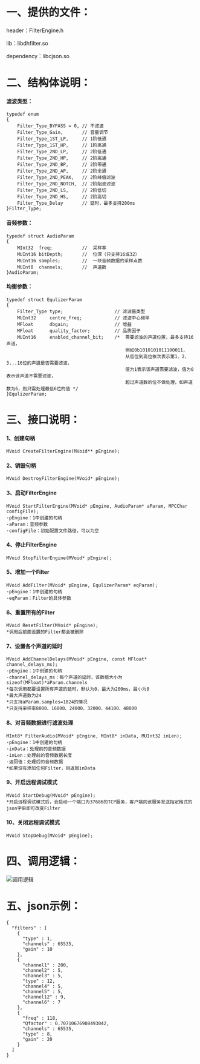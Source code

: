 # 一、提供的文件：

header：FilterEngine.h

lib：libdhfilter.so

dependency：libcjson.so

# 二、结构体说明：

#### 滤波类型：

```
typedef enum
{
    Filter_Type_BYPASS = 0, // 不滤波
    Filter_Type_Gain,       // 音量调节
    Filter_Type_1ST_LP,     // 1阶低通
    Filter_Type_1ST_HP,     // 1阶高通
    Filter_Type_2ND_LP,     // 2阶低通
    Filter_Type_2ND_HP,     // 2阶高通
    Filter_Type_2ND_BP,     // 2阶带通
    Filter_Type_2ND_AP,     // 2阶全通
    Filter_Type_2ND_PEAK,   // 2阶峰值滤波
    Filter_Type_2ND_NOTCH,  // 2阶陷波滤波
    Filter_Type_2ND_LS,     // 2阶低切
    Filter_Type_2ND_HS,     // 2阶高切
    Filter_Type_Delay       // 延时，最多支持200ms
}Filter_Type;
```

#### 音频参数：

```
typedef struct AudioParam
{
    MInt32  freq;           //  采样率
    MUInt16 bitDepth;       //  位深（只支持16或32）
    MUInt16 samples;        //  一块音频数据的采样点数
    MUInt8  channels;       //  声道数
}AudioParam;
```

#### 均衡参数：

```
typedef struct EqulizerParam
{
    Filter_Type type;                   // 滤波器类型
    MUInt32     centre_freq;            // 滤波中心频率
    MFloat      dbgain;                 // 增益
    MFloat      quality_factor;         // 品质因子
    MUInt16     enabled_channel_bit;    /*  需要滤波的声道位置，最多支持16声道，
                                            例如0b1010101011100011，
                                            从低位到高位依次表示第1、2、3...16位的声道是否需要滤波，
                                            值为1表示该声道需要滤波，值为0表示该声道不需要滤波，
                                            超过声道数的位不做处理，如声道数为6，则只需处理最低6位的值 */
}EqulizerParam;
```

# 三、接口说明：

#### 1、创建句柄

```
MVoid CreateFilterEngine(MVoid** pEngine);
```

#### 2、销毁句柄

```
MVoid DestroyFilterEngine(MVoid* pEngine);
```

#### 3、启动FilterEngine

```
MVoid StartFilterEngine(MVoid* pEngine, AudioParam* aParam, MPCChar configFile);
·pEngine：1中创建的句柄
·aParam：音频参数
·configFile：初始配置文件路径，可以为空
```

#### 4、停止FilterEngine

```
MVoid StopFilterEngine(MVoid* pEngine);
```

#### 5、增加一个Filter

```
MVoid AddFilter(MVoid* pEngine, EqulizerParam* eqParam);
·pEngine：1中创建的句柄
·eqParam：Filter的具体参数
```

#### 6、重置所有的Filter

```
MVoid ResetFilter(MVoid* pEngine);
*调用后前面设置的Filter都会被删除
```

#### 7、设置各个声道的延时

```
MVoid AddChannelDelays(MVoid* pEngine, const MFloat* channel_delays_ms);
·pEngine：1中创建的句柄
·channel_delays_ms：每个声道的延时，该数组大小为sizeof(MFloat)*aParam.channels
*每次调用都要设置所有声道的延时，默认为0，最大为200ms，最小为0
*最大声道数为24
*只支持aParam.samples=1024的情况
*只支持采样率8000、16000、24000、32000、44100、48000
```

#### 8、对音频数据进行滤波处理

```
MInt8* FilterAudio(MVoid* pEngine, MInt8* inData, MUInt32 inLen);
·pEngine：1中创建的句柄
·inData：处理前的音频数据
·inLen：处理前的音频数据长度
·返回值：处理后的音频数据
*如果没有添加任何Filter，则返回inData
```

#### 9、开启远程调试模式

```
MVoid StartDebug(MVoid* pEngine);
*开启远程调试模式后，会启动一个端口为37686的TCP服务，客户端向该服务发送指定格式的json字串即可改变Filter
```

#### 10、关闭远程调试模式

```
MVoid StopDebug(MVoid* pEngine);
```

# 四、调用逻辑：

![调用逻辑](/Users/develop/Documents/workspace/gitlab/player/sourcecodeforplayer/AudioFilter/doc/调用逻辑.jpg)

# 五、json示例：

```
{
  "filters" : [
    {
      "type" : 1,
      "channels" : 65535,
      "gain" : 10
    },
    {
      "channel1" : 200,
      "channel2" : 5,
      "channel3" : 5,
      "type" : 12,
      "channel4" : 5,
      "channel5" : 5,
      "channel12" : 9,
      "channel6" : 7
    },
    {
      "freq" : 118,
      "Qfactor" : 0.70710676908493042,
      "channels" : 65535,
      "type" : 8,
      "gain" : 20
    }
  ]
}

```

